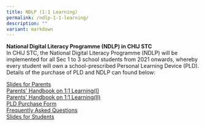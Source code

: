 ```yaml
---
title: NDLP (1:1 Learning)
permalink: /ndlp-1-1-learning/
description: ""
variant: markdown
---
```

<p><strong>National Digital Literacy Programme (NDLP) in CHIJ STC<br></strong>In CHIJ STC, the National Digital Literacy Programme (NDLP) will be implemented for all Sec 1 to 3 school students from 2021 onwards, whereby every student will own a school-prescribed Personal Learning Device (PLD). Details of the purchase of PLD and NDLP can found below:</p>

[Slides for Parents](/files/NDLP/IP1___Parent_Engagement_Deck_2024_STC_for_website_final.pdf)
<br>
[Parents' Handbook on 1:1 Learning(I) ](/files/NDLP/ip2_parent_handbook__i__2024_final.pdf)<br>
[Parents' Handbook on 1:1 Learning(II) ](/files/NDLP/ip3_parent_handbook__ii__2024_final.pdf)<br>
    <a href="https://go.gov.sg/pdlpadmin" target="">PLD Purchase Form</a><br>
[Frequently Asked Questions ](/files/NDLP/FAQs_for_Parents_2024.pdf)<br>
[Slides for Students ](/files/NDLP/ip6_student_engagement_deck_2024_stc.pdf)